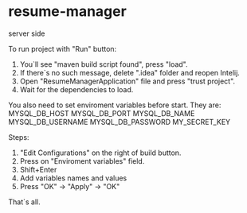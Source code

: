 # resume-manager
server side

To run project with "Run" button:
1. You`ll see "maven build script found", press "load".
2. If there`s no such message, delete ".idea" folder and reopen Intelij.
3. Open "ResumeManagerApplication" file and press "trust project".
4. Wait for the dependencies to load.

You also need to set enviroment variables before start.
They are:
MYSQL_DB_HOST
MYSQL_DB_PORT
MYSQL_DB_NAME
MYSQL_DB_USERNAME
MYSQL_DB_PASSWORD
MY_SECRET_KEY

Steps:
1. "Edit Configurations" on the right of build button.
2. Press on "Enviroment variables" field.
3. Shift+Enter
4. Add variables names and values
5. Press "OK" -> "Apply" -> "OK"

That`s all.